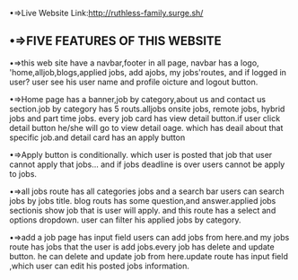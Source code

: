 •=>Live Website Link:http://ruthless-family.surge.sh/



•=>FIVE FEATURES OF THIS WEBSITE
----------------------------------



•=>this web site have a navbar,footer in all page, navbar has a logo, 'home,alljob,blogs,applied jobs, add ajobs, my jobs'routes, and if logged in user?  user see his user name and profile oicture and logout button.





•=>Home page has a banner,job by category,about us and contact us section.job by category has 5 routs.alljobs onsite jobs, remote jobs, hybrid jobs and part time jobs. every job card has view detail  button.if user click  detail button he/she will go to view detail oage. which has  deail about that specific job.and detail card has an apply button


•=>Apply button is conditionally. which user is posted that job that user cannot apply that jobs... and if jobs deadline is over users cannot be apply to jobs.


•=>all jobs route has all categories jobs and a search bar users can search jobs  by jobs title. blog routs has some question,and answer.applied jobs sectionis show  job that is user will apply. and this route has a select and options dropdown. user can filter his applied jobs by category.



•=>add a job page has input field users can add jobs from here.and my jobs route has jobs that the user is add jobs.every job has delete and update button. he can delete and update job from here.update route has input field ,which user can edit his posted jobs information.